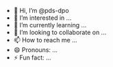 - 👋 Hi, I’m @pds-dpo
- 👀 I’m interested in ...
- 🌱 I’m currently learning ...
- 💞️ I’m looking to collaborate on ...
- 📫 How to reach me ...
- 😄 Pronouns: ...
- ⚡ Fun fact: ...

<!---
pds-dpo/pds-dpo is a ✨ special ✨ repository because its `README.md` (this file) appears on your GitHub profile.
You can click the Preview link to take a look at your changes.
--->
